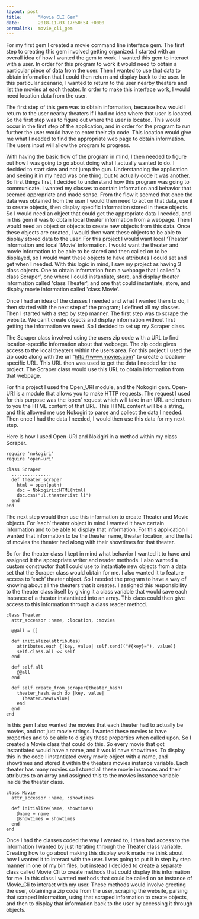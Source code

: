 ```yaml
---
layout: post
title:      "Movie CLI Gem"
date:       2018-11-03 17:50:54 +0000
permalink:  movie_cli_gem
---
```



For my first gem I created a movie command line interface gem. The first step to creating this gem involved getting organized. I started with an overall idea of how I wanted the gem to work. I wanted this gem to interact with a user. In order for this program to work it would need to obtain a particular piece of data from the user. Then I wanted to use that data to obtain information that I could then return and display back to the user. In this particular scenario, I wanted to return to the user nearby theaters and list the movies at each theater. In order to make this interface work, I would need location data from the user.

The first step of this gem was to obtain information, because how would I return to the user nearby theaters if I had no idea where that user is located. So the first step was to figure out where the user is located. This would occur in the first step of the application, and in order for the program to run further the user would have to enter their zip code. This location would give me what I needed to find the appropriate web page to obtain information. The users input will allow the program to progress.

With having the basic flow of the program in mind, I then needed to figure out how I was going to go about doing what I actually wanted to do. I decided to start slow and not jump the gun. Understanding the application and seeing it in my head was one thing, but to actually code it was another. So first things first, I decided to understand how this program was going to communicate. I wanted my classes to contain information and behavior that seemed appropriate and made sense. From the flow it seemed that once the data was obtained from the user I would then need to act on that data, use it to create objects, then display specific information stored in these objects. So I would need an object that could get the appropriate data I needed, and in this gem it was to obtain local theater information from a webpage. Then I would need an object or objects to create new objects from this data. Once these objects are created, I would then want these objects to be able to display stored data to the user. For this project I would want local ‘Theater’ information and local ‘Movie’ information. I would want the theater and movie information to be able to be stored and then called on to be displayed, so I would want these objects to have attributes I could set and get when I needed. With this logic in mind, I saw my project as having 3 class objects. One to obtain information from a webpage that I called 'a class Scraper', one where I could instantiate, store, and display theater information called 'class Theater', and one that could instantiate, store, and display movie information called 'class Movie'.

Once I had an idea of the classes I needed and what I wanted them to do, I then started with the next step of the program; I defined all my classes. Then I started with a step by step manner. The first step was to scrape the website. We can’t create objects and display information without first getting the information we need. So I decided to set up my Scraper class.

The Scraper class involved using the users zip code with a URL to find location-specific information about that webpage. The zip code gives access to the local theaters within the users area. For this project I used the zip code along with the url “http://www.movies.com" to create a location-specific URL. This URL then was used to get the data I needed for the project. The Scraper class would use this URL to obtain information from that webpage.

For this project I used the Open_URI module, and the Nokogiri gem. Open-URI is a module that allows you to make HTTP requests. The request I used for this purpose was the ‘open’ request which will take in an URL and return to you the HTML content of that URL. This HTML content will be a string, and this allowed me use Nokogiri to parse and collect the data I needed. Then once I had the data I needed, I would then use this data for my next step.

Here is how I used Open-URI and Nokigiri in a method within my class Scraper.
```
require 'nokogiri'
require 'open-uri'

class Scraper
  ...............
  def theater_scraper
    html = open(path)
    doc = Nokogiri::HTML(html)
    doc.css("ul.theaterList li")
  end
end 
```

The next step would then use this information to create Theater and Movie objects. For ‘each’ theater object in mind I wanted it have certain information and to be able to display that information. For this application I wanted that information to be the theater name, theater location, and the list of movies the theater had along with their showtimes for that theater.

So for the theater class I kept in mind what behavior I wanted it to have and assigned it the appropriate writer and reader methods.  I also wanted a custom constructor that I could use to instantiate new objects from a data set that the Scraper class would obtain for me. I also wanted it to feature access to ‘each’ theater object. So I needed the program to have a way of knowing about all the theaters that it creates. I assigned this responsibility to the theater class itself by giving it a class variable that would save each instance of a theater instantiated into an array. This class could then give access to this information through a class reader method.

```
class Theater
  attr_accessor :name, :location, :movies
  
  @@all = []
  
  def initialize(attributes)
    attributes.each {|key, value| self.send(("#{key}="), value)}
    self.class.all << self 
  end 
  
  def self.all 
    @@all 
  end 
  
  def self.create_from_scraper(theater_hash)
    theater_hash.each do |key, value|
      Theater.new(value)
    end 
  end
end 
```

In this gem I also wanted the movies that each theater had to actually be movies, and not just movie strings. I wanted these movies to have properties and to be able to display these properties when called upon. So I created a Movie class that could do this. So every movie that got instantiated would have a name, and it would have showtimes. To display this in the code I instantiated every movie object with a name, and showtimes and stored it within the theaters movies instance variable. Each theater has many movies so I stored all these movie instances and their attributes to an array and assigned this to the movies instance variable inside the theater class.

```
class Movie 
  attr_accessor :name, :showtimes 
  
  def initialize(name, showtimes)
    @name = name 
    @showtimes = showtimes 
  end 
end 
```

Once I had the classes coded the way I wanted to, I then had access to the information I wanted by just iterating through the Theater class variable. Creating how to go about making this display work made me think about how I wanted it to interact with the user. I was going to put it in step by step manner in one of my bin files, but instead I decided to create a separate class called Movie_Cli to create methods that could display this information for me. In this class I wanted methods that could be called on an instance of Movie_Cli to interact with my user. These methods would involve greeting the user, obtaining a zip code from the user, scraping the website, parsing that scraped information, using that scraped information to create objects, and then to display that information back to the user by accessing it through objects. 
